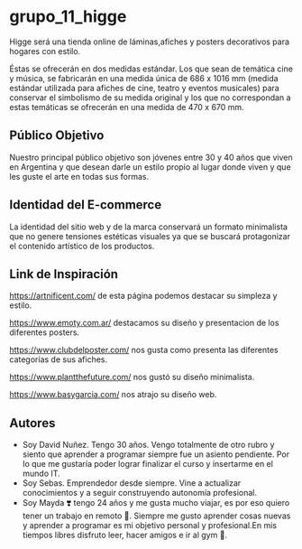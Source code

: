 # grupo_11_higge

Higge será una tienda online de láminas,afiches y posters decorativos para hogares con estilo.



Éstas se ofrecerán en dos medidas estándar. Los que sean de temática cine y música, se fabricarán en una medida única de 686 x 1016 mm (medida estándar utilizada para afiches de cine, teatro y eventos musicales) para conservar el simbolismo de su medida original y los que no correspondan a estas temáticas se ofrecerán en una medida de 470 x 670 mm.



## Público Objetivo
Nuestro principal público objetivo son jóvenes entre 30 y 40 años que viven en Argentina y que desean darle un estilo propio al lugar donde viven y que les guste el arte en todas sus formas.
## Identidad del E-commerce
La identidad del sitio web y de la marca conservará un formato minimalista que no genere tensiones estéticas visuales ya que se buscará protagonizar el contenido artístico de los productos.
## Link de Inspiración 
https://artnificent.com/ de esta página podemos destacar su simpleza y estilo.

https://www.emoty.com.ar/ destacamos su diseño y presentacion de los diferentes posters.

https://www.clubdelposter.com/ nos gusta como presenta las diferentes categorías de sus afiches.


https://www.plantthefuture.com/ nos gustó su diseño minimalista.

https://www.basygarcia.com/ nos atrajo su diseño web.
## Autores

- Soy David Nuñez. Tengo 30 años. Vengo totalmente de otro rubro y siento que aprender a programar siempre fue un asiento pendiente. Por lo que me gustaría poder lograr finalizar el curso y insertarme en el mundo IT.
- Soy Sebas. Emprendedor desde siempre. Vine a actualizar conocimientos y a seguir construyendo autonomía profesional.
- Soy Mayda ❣️  tengo 24 años y me gusta mucho viajar, es por eso quiero tener un trabajo en remoto 🛫. Siempre me gusto aprender cosas nuevas y aprender a programar es mi objetivo personal y profesional.En mis tiempos libres disfruto leer, hacer amigos e ir al gym 💪.
